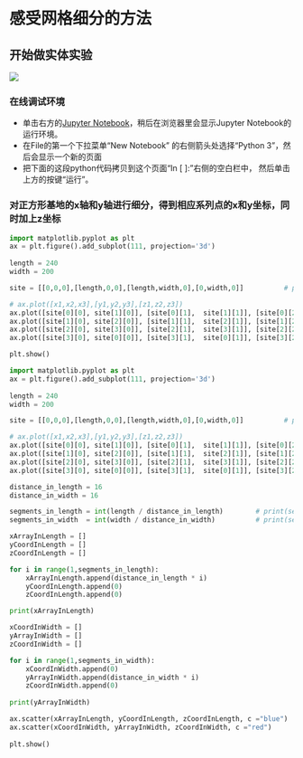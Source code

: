 # 感受网格细分的方法

## 开始做实体实验

![](/images/长方体在智能建筑设计算法中的应用/在3D坐标系中对首层和多层的建筑平面轮廓进行网格细分/感受网格细分的方法/1a1.jpg)

### 在线调试环境

- 单击右方的[Jupyter Notebook](https://mybinder.org/v2/gh/ipython/ipython-in-depth/master?filepath=binder/Index.ipynb)，稍后在浏览器里会显示Jupyter Notebook的运行环境。
- 在File的第一个下拉菜单“New Notebook” 的右侧箭头处选择“Python 3”，然后会显示一个新的页面
- 把下面的这段python代码拷贝到这个页面“In [ ]:”右侧的空白栏中， 然后单击上方的按键“运行”。

### 对正方形基地的x轴和y轴进行细分，得到相应系列点的x和y坐标，同时加上z坐标

```python
import matplotlib.pyplot as plt
ax = plt.figure().add_subplot(111, projection='3d')
 
length = 240
width = 200

site = [[0,0,0],[length,0,0],[length,width,0],[0,width,0]]          # print(site)

# ax.plot([x1,x2,x3],[y1,y2,y3],[z1,z2,z3])
ax.plot([site[0][0], site[1][0]], [site[0][1],  site[1][1]], [site[0][2], site[1][2]], color="green")  
ax.plot([site[1][0], site[2][0]], [site[1][1],  site[2][1]], [site[1][2], site[2][2]], color="green")
ax.plot([site[2][0], site[3][0]], [site[2][1],  site[3][1]], [site[2][2], site[3][2]], color="green")
ax.plot([site[3][0], site[0][0]], [site[3][1],  site[0][1]], [site[3][2], site[0][2]], color="green")

plt.show()
```

```python
import matplotlib.pyplot as plt
ax = plt.figure().add_subplot(111, projection='3d')
 
length = 240
width = 200

site = [[0,0,0],[length,0,0],[length,width,0],[0,width,0]]          # print(site)

# ax.plot([x1,x2,x3],[y1,y2,y3],[z1,z2,z3])
ax.plot([site[0][0], site[1][0]], [site[0][1],  site[1][1]], [site[0][2], site[1][2]], color="green")  
ax.plot([site[1][0], site[2][0]], [site[1][1],  site[2][1]], [site[1][2], site[2][2]], color="green")
ax.plot([site[2][0], site[3][0]], [site[2][1],  site[3][1]], [site[2][2], site[3][2]], color="green")
ax.plot([site[3][0], site[0][0]], [site[3][1],  site[0][1]], [site[3][2], site[0][2]], color="green")

distance_in_length = 16
distance_in_width = 16

segments_in_length = int(length / distance_in_length)        # print(segments_in_length)
segments_in_width  = int(width / distance_in_width)          # print(segments_in_width)

xArrayInLength = []
yCoordInLength = []
zCoordInLength = []

for i in range(1,segments_in_length):
    xArrayInLength.append(distance_in_length * i)
    yCoordInLength.append(0)
    zCoordInLength.append(0)

print(xArrayInLength)

xCoordInWidth = []
yArrayInWidth = []
zCoordInWidth = []

for i in range(1,segments_in_width):
    xCoordInWidth.append(0)    
    yArrayInWidth.append(distance_in_width * i)
    zCoordInWidth.append(0)
    
print(yArrayInWidth)

ax.scatter(xArrayInLength, yCoordInLength, zCoordInLength, c ="blue")
ax.scatter(xCoordInWidth, yArrayInWidth, zCoordInWidth, c ="red")
 
plt.show()
```